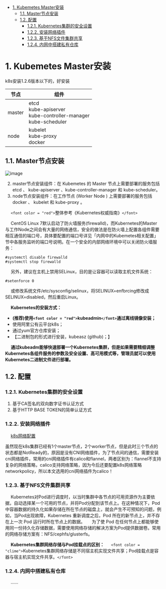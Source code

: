 <!-- TOC -->

- [1. Kubemetes Master安装](#1-kubemetes-master安装)
    - [1.1. Master节点安装](#11-master节点安装)
    - [1.2. 配置](#12-配置)
        - [1.2.1. Kubernetes集群的安全设置](#121-kubernetes集群的安全设置)
        - [1.2.2. 安装网络插件](#122-安装网络插件)
        - [1.2.3. 基于NFS文件集群共享](#123-基于nfs文件集群共享)
        - [1.2.4. 内网中搭建私有仓库](#124-内网中搭建私有仓库)

<!-- /TOC -->

# 1. Kubemetes Master安装

k8s安装1.2.6版本以下的，好安装

| 节点   | 组件 |
| ------ | ------------------------------------------------------------------------------------ |
| master | etcd </br> kube-apiserver </br> kube-controller-manager </br> kube-scheduler |
| node   | kubelet </br> kube-proxy </br> docker |                                          |

## 1.1. Master节点安装

<!--
kubernetes(k8s) 集群 安装总流程
http://blog.51yip.com/cloud/2399.html

kubeadm安装单机k8s
*** https://blog.csdn.net/zjcjava/article/details/99317569
centos7安装kubernetes
https://blog.csdn.net/sumengnan/article/details/120932201

*** 本质是第一步的报错，failed to pull image \"k8s.gcr.io/pause:3.6\"
https://ceshiren.com/t/topic/22431
-->

<!-- 
Unable to register node with API server
https://blog.csdn.net/hawk199/article/details/125058030

*** 问题 使用kubeadm创建集群失败报Unable to register node with API server
https://blog.csdn.net/hawk199/article/details/125058030
The connection to the server localhost:8080 was refused - did you specify the right host or port?解决
https://blog.csdn.net/CEVERY/article/details/108753379

failed to get sandbox image “k8s.gcr.io/pause:3.6“: failed to pull image “k8s.gcr.io/pause:3.6“
https://blog.csdn.net/Haskei/article/details/128474534
https://blog.csdn.net/hawk199/article/details/125058030

-->

![image](http://182.92.69.8:8081/img/devops/k8s/k8s-20.png)  

2. master节点安装组件：在 Kubemetes 的 Master 节点上需要部署的服务包括 etcd 、 kube-apiserver 、kube-controller-manager 和 kube-scheduler。
3. node节点安装组件：在工作节点 (Worker Node ) 上需要部署的服务包括 docker 、 kubelet 和 kube-proxy 。



<!-- 
https://mp.weixin.qq.com/s/4zsGwYBLoiZx0l68NQPPMA
https://blog.csdn.net/qq_46595591/article/details/107520114?utm_medium=distribute.wap_relevant.none-task-blog-title-4
-->

&emsp; `<font color = "red">`整体参考《Kubernetes权威指南》`</font>`

&emsp; CentOS Linux 7默认启动了防火墙服务(firewalld)，而Kubernetes的Master与工作Node之间会有大量的网络通信，安全的做法是在防火墙上配置各组件需要相互通信的端口号，具体要配置的端口号详见「内网中的Kubemetes相关配置」节中各服务监听的端口号说明。在一个安全的内部网络环境中可以关闭防火墙服务：

```text
#systemctl disable firewalld
#systemctl stop firewalld
```

&emsp; 另外，建议在主机上禁用SELinux，目的是让容器可以读取主机文件系统：

```
#setenforce 0
```

&emsp; 或修改系统文件/etc/sysconfig/selinux，将SELINUX=enfbrcing修改成SELINUX=disabled，然后重启Linux。

&emsp; **Kubernetes的安装方式：**

* **(推荐)使用`<font color = "red">`kubeadmin`</font>`通过离线镜像安装；**
* 使用阿里公有云平台k8s；
* 通过yum官方仓库安装；
* 【二进制包的形式进行安装，kubeasz (github)；】

&emsp; **通过kubeadm能够快速部署一个Kubernetes集群，但是如果需要精细调整Kubernetes各组件服务的参数及安全设置、高可用模式等，管理员就可以使用Kubernetes二进制文件进行部署。**

## 1.2. 配置

### 1.2.1. Kubernetes集群的安全设置

1. 基于CA签名的双向数字证书认证方式
2. 基于HTTP BASE TOKEN的简单认证方式

### 1.2.2. 安装网络插件

&emsp; [k8s网络配置](/docs/devAndOps/k8s/k8snetwork.md)  


<!-- 
安装flannel组件
https://blog.csdn.net/weixin_45067241/article/details/126531465
-->

虽然现在k8s集群已经有1个master节点，2个worker节点，但是此时三个节点的状态都是NotReady的，原因是没有CNI网络插件，为了节点间的通信，需要安装cni网络插件，常用的cni网络插件有calico和flannel，两者区别为：flannel不支持复杂的网络策略，calico支持网络策略，因为今后还要配置k8s网络策略networkpolicy，所以本文选用的cni网络插件为calico！

### 1.2.3. 基于NFS文件集群共享

<!-- 
Kubernetes 集群部署NFS网络存储
https://blog.csdn.net/zuozewei/article/details/108165523
-->

&emsp; Kubernetes对Pod进行调度时，以当时集群中各节点的可用资源作为主要依据，自动选择某一个可用的节点，并将Pod分配到该节点上。在这种情况下，Pod中容器数据的持久化如果存储在所在节点的磁盘上，就会产生不可预知的问题，例如，当Pod出现故障，Kubernetes 重新调度之后，Pod 所在的新节点上，并不存在上一次 Pod 运行时所在节点上的数据。
&emsp; 为了使 Pod 在任何节点上都能够使用同一份持久化存储数据，需要使用网络存储的解决方案为Pod提供数据卷。常用的网络存储方案有：NFS/cephfs/glusterfs。

&emsp; **Kubernetes集群网络存储与Pod挂载点的区别：**
&emsp; `<font color = "clime">`Kubernetes集群网络存储是不同宿主机实现文件共享；Pod挂载点是容器与宿主机实现文件共享。`</font>`

### 1.2.4. 内网中搭建私有仓库

&emsp; ......

<!-- 
从私有仓库拉取镜像
https://kubernetes.io/zh/docs/tasks/configure-pod-container/pull-image-private-registry/
-->

<!--   
1. Docker Private Registry (私有 Docker 镜像库)  
  使用Docker提供的Registry镜像创建一个私有镜像仓库。  
  详细的安装步骤请参考Docker的官方文档 https://docs.docker.eom/registry/deploying/o  
2. kubelet配置  
      由于在Kubemetes中是以Pod而不是以Docker容器为管理单元的，在kubelet创建Pod时，还通过启动一个名为ger.io/google_containers/pause的镜像来实现Pod的概念。  
      该镜像存在于谷歌镜像库http://gcr.io 中，需要通过一台能够连上Internet的服务器将其下载，导出文件，再push到私有Docker Registry中。  
      之后，可以给每台Node的kubelet服务加上启动参数-pod-infra-container-image，指定为私有Docker Registry中pause镜像的地址。例如：  

    ```text
    #cat /etc/kubemetes/kubelet
    KUBELET_ARGS="--api-servers=http://192.168.18.3:8080
    一一hostname-override=l92.168.18.3 一一log-dir=/var/log/kubemetes 一一v=2
    --pod-infra-container-image=gcr.io/google_containers/pause-amd64:3.0"
    ```
      如果该镜像无法从gcr.io下载，则也可以从Docker Hub上进行下载：  

    ```text
    #docker pull kubeguide/pause-amd64:3.0
    ```
      修改kubelet配置文件中的-pod_infra_container_image参数：  

    ```
    --pod-infra-container-image=kubeguide/pause-amd64:3.0
    ```
      然后重启kubelet服务：  

    ```
    #systemctl restart kubelet
    ```
      通过以上设置就在内网环境中搭建了一个企业内部的私有容器云平台。  
-->
